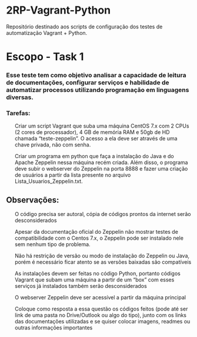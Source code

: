 # 2RP-Vagrant-Python
Repositório destinado aos scripts de configuração dos testes de automatização Vagrant + Python.

<h1>Escopo - Task 1</h1>

<h3>Esse teste tem como objetivo analisar a capacidade de leitura de documentações, configurar serviços e habilidade de automatizar processos utilizando programação em linguagens diversas.</h3>

<h3>Tarefas:</h3>
<ol>Criar um script Vagrant que suba uma máquina CentOS 7.x com 2 CPUs (2 cores de processador), 4 GB de memória RAM e 50gb de HD chamada “teste-zeppelin”. O acesso a ela deve ser através de uma chave privada, não com senha.</ol>
<ol>Criar um programa em python que faça a instalação do Java e do Apache Zeppelin nessa máquina recém criada. Além disso, o programa deve subir o webserver do Zeppelin na porta 8888 e fazer uma criação de usuários a partir da lista presente no arquivo Lista_Usuarios_Zeppelin.txt.</ol>

<h2>Observações:</h2>
<ul>O código precisa ser autoral, cópia de códigos prontos da internet serão desconsiderados</ul>
<ul>Apesar da documentação oficial do Zeppelin não mostrar testes de compatibilidade com o Centos 7.x, o Zeppelin pode ser instalado nele sem nenhum tipo de problema.</ul>
<ul>Não há restrição de versão ou modo de instalação do Zeppelin ou Java, porém é necessário ficar atento se as versões baixadas são compatíveis</ul>
<ul>As instalações devem ser feitas no código Python, portanto códigos Vagrant que subam uma máquina a partir de um “box” com esses serviços já instalados também serão desconsiderados</ul>
<ul>O webserver Zeppelin deve ser acessível a partir da máquina principal</ul>
<ul>Coloque como resposta a essa questão os códigos feitos (pode até ser link de uma pasta no Drive/Outlook ou algo do tipo), junto com os links das documentações utilizadas e se quiser colocar imagens, readmes ou outras informações importantes</ul>



